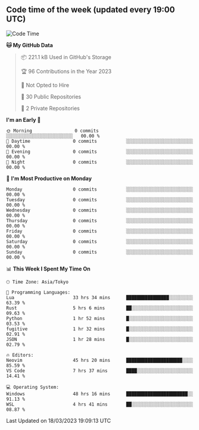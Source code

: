 ## Code time of the week (updated every 19:00 UTC)

<!--START_SECTION:waka-->
![Code Time](http://img.shields.io/badge/Code%20Time-1%2C662%20hrs%2025%20mins-blue)

**🐱 My GitHub Data** 

> 📦 221.1 kB Used in GitHub's Storage 
 > 
> 🏆 96 Contributions in the Year 2023
 > 
> 🚫 Not Opted to Hire
 > 
> 📜 30 Public Repositories 
 > 
> 🔑 2 Private Repositories 
 > 
**I'm an Early 🐤** 

```text
🌞 Morning                0 commits           ░░░░░░░░░░░░░░░░░░░░░░░░░   00.00 % 
🌆 Daytime                0 commits           ░░░░░░░░░░░░░░░░░░░░░░░░░   00.00 % 
🌃 Evening                0 commits           ░░░░░░░░░░░░░░░░░░░░░░░░░   00.00 % 
🌙 Night                  0 commits           ░░░░░░░░░░░░░░░░░░░░░░░░░   00.00 % 
```
📅 **I'm Most Productive on Monday** 

```text
Monday                   0 commits           ░░░░░░░░░░░░░░░░░░░░░░░░░   00.00 % 
Tuesday                  0 commits           ░░░░░░░░░░░░░░░░░░░░░░░░░   00.00 % 
Wednesday                0 commits           ░░░░░░░░░░░░░░░░░░░░░░░░░   00.00 % 
Thursday                 0 commits           ░░░░░░░░░░░░░░░░░░░░░░░░░   00.00 % 
Friday                   0 commits           ░░░░░░░░░░░░░░░░░░░░░░░░░   00.00 % 
Saturday                 0 commits           ░░░░░░░░░░░░░░░░░░░░░░░░░   00.00 % 
Sunday                   0 commits           ░░░░░░░░░░░░░░░░░░░░░░░░░   00.00 % 
```


📊 **This Week I Spent My Time On** 

```text
🕑︎ Time Zone: Asia/Tokyo

💬 Programming Languages: 
Lua                      33 hrs 34 mins      ████████████████░░░░░░░░░   63.39 % 
Rust                     5 hrs 6 mins        ██░░░░░░░░░░░░░░░░░░░░░░░   09.63 % 
Python                   1 hr 52 mins        █░░░░░░░░░░░░░░░░░░░░░░░░   03.53 % 
fugitive                 1 hr 32 mins        █░░░░░░░░░░░░░░░░░░░░░░░░   02.91 % 
JSON                     1 hr 28 mins        █░░░░░░░░░░░░░░░░░░░░░░░░   02.79 % 

🔥 Editors: 
Neovim                   45 hrs 20 mins      █████████████████████░░░░   85.59 % 
VS Code                  7 hrs 37 mins       ████░░░░░░░░░░░░░░░░░░░░░   14.41 % 

💻 Operating System: 
Windows                  48 hrs 16 mins      ███████████████████████░░   91.13 % 
WSL                      4 hrs 41 mins       ██░░░░░░░░░░░░░░░░░░░░░░░   08.87 % 
```


 Last Updated on 18/03/2023 19:09:13 UTC
<!--END_SECTION:waka-->